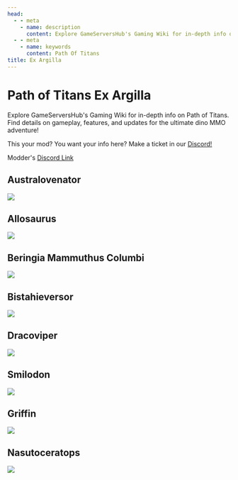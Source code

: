 ```yaml
---
head:
  - - meta
    - name: description
      content: Explore GameServersHub's Gaming Wiki for in-depth info on Path of Titans. Find details on gameplay, features, and updates for the ultimate dino MMO adventure!
  - - meta
    - name: keywords
      content: Path Of Titans
title: Ex Argilla
---
```


# Path of Titans Ex Argilla

Explore GameServersHub's Gaming Wiki for in-depth info on Path of Titans. Find details on gameplay, features, and updates for the ultimate dino MMO adventure!

This your mod? You want your info here? Make a ticket in our [Discord!](https://discord.gg/gsh)

Modder's [Discord Link](#)

## Australovenator

<a href='./path-of-titans-ExAAustralo' target='_blank'> <img src='https://web-cdn.alderongames.com/files/1099/conversions/AustraModIcon-icon.jpg' /> </a>

## Allosaurus

<a href='./path-of-titans-ExAAllo' target='_blank'> <img src='https://web-cdn.alderongames.com/files/1145/conversions/AlloIcon-icon.jpg' /> </a>

## Beringia Mammuthus Columbi

<a href='./path-of-titans-BeringiaMammothC' target='_blank'> <img src='https://web-cdn.alderongames.com/files/868/conversions/mammothC_Icon-icon.jpg' /> </a>

## Bistahieversor

<a href='./path-of-titans-ExABista' target='_blank'> <img src='https://web-cdn.alderongames.com/files/1147/conversions/BistiIcon-icon.jpg' /> </a>

## Dracoviper

<a href='./path-of-titans-EADracoviper' target='_blank'> <img src='https://web-cdn.alderongames.com/files/1178/conversions/Draco_icon-icon.jpg' /> </a>

## Smilodon

<a href='./path-of-titans-EASmilodon' target='_blank'> <img src='https://web-cdn.alderongames.com/files/1001/conversions/Smilodon_icon-icon.jpg' /> </a>

## Griffin

<a href='./path-of-titans-EAGriffin' target='_blank'> <img src='https://web-cdn.alderongames.com/files/1133/conversions/griffin_icon-icon.jpg' /> </a>

## Nasutoceratops

<a href='./path-of-titans-EANasuto' target='_blank'> <img src='https://web-cdn.alderongames.com/files/1098/conversions/nasutoModIcon-icon.jpg' /> </a>
